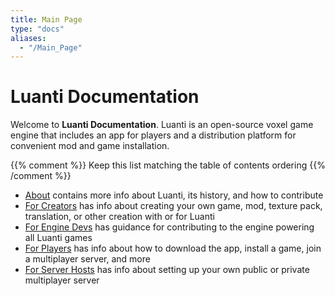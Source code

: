 ```yaml
---
title: Main Page
type: "docs"
aliases:
  - "/Main_Page"
---
```


# Luanti Documentation

Welcome to **Luanti Documentation**. Luanti is an open-source voxel game engine that includes an app for players and a distribution platform for convenient mod and game installation.

{{% comment %}} Keep this list matching the table of contents ordering {{% /comment %}}

- [About](/about) contains more info about Luanti, its history, and how to contribute
- [For Creators](/for-creators) has info about creating your own game, mod, texture pack, translation, or other creation with or for Luanti
- [For Engine Devs](/for-engine-devs) has guidance for contributing to the engine powering all Luanti games
- [For Players](/for-players) has info about how to download the app, install a game, join a multiplayer server, and more
- [For Server Hosts](/for-server-hosts) has info about setting up your own public or private multiplayer server
